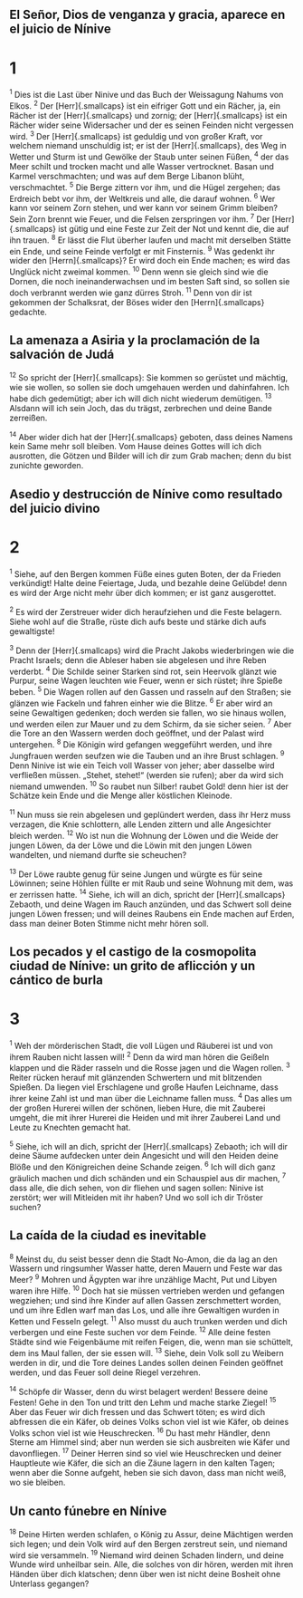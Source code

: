 ## El Señor, Dios de venganza y gracia, aparece en el juicio de Nínive
# 1
<sup class='bibleverse'>1</sup> Dies ist die Last über Ninive und das Buch der Weissagung Nahums von Elkos. <sup class='bibleverse'>2</sup> Der [Herr]{.smallcaps} ist ein eifriger Gott und ein Rächer, ja, ein Rächer ist der [Herr]{.smallcaps} und zornig; der [Herr]{.smallcaps} ist ein Rächer wider seine Widersacher und der es seinen Feinden nicht vergessen wird. <sup class='bibleverse'>3</sup> Der [Herr]{.smallcaps} ist geduldig und von großer Kraft, vor welchem niemand unschuldig ist; er ist der [Herr]{.smallcaps}, des Weg in Wetter und Sturm ist und Gewölke der Staub unter seinen Füßen, <sup class='bibleverse'>4</sup> der das Meer schilt und trocken macht und alle Wasser vertrocknet. Basan und Karmel verschmachten; und was auf dem Berge Libanon blüht, verschmachtet. <sup class='bibleverse'>5</sup> Die Berge zittern vor ihm, und die Hügel zergehen; das Erdreich bebt vor ihm, der Weltkreis und alle, die darauf wohnen. <sup class='bibleverse'>6</sup> Wer kann vor seinem Zorn stehen, und wer kann vor seinem Grimm bleiben? Sein Zorn brennt wie Feuer, und die Felsen zerspringen vor ihm. <sup class='bibleverse'>7</sup> Der [Herr]{.smallcaps} ist gütig und eine Feste zur Zeit der Not und kennt die, die auf ihn trauen. <sup class='bibleverse'>8</sup> Er lässt die Flut überher laufen und macht mit derselben Stätte ein Ende, und seine Feinde verfolgt er mit Finsternis. <sup class='bibleverse'>9</sup> Was gedenkt ihr wider den [Herrn]{.smallcaps}? Er wird doch ein Ende machen; es wird das Unglück nicht zweimal kommen. <sup class='bibleverse'>10</sup> Denn wenn sie gleich sind wie die Dornen, die noch ineinanderwachsen und im besten Saft sind, so sollen sie doch verbrannt werden wie ganz dürres Stroh. <sup class='bibleverse'>11</sup> Denn von dir ist gekommen der Schalksrat, der Böses wider den [Herrn]{.smallcaps} gedachte. 

## La amenaza a Asiria y la proclamación de la salvación de Judá
<sup class='bibleverse'>12</sup> So spricht der [Herr]{.smallcaps}: Sie kommen so gerüstet und mächtig, wie sie wollen, so sollen sie doch umgehauen werden und dahinfahren. Ich habe dich gedemütigt; aber ich will dich nicht wiederum demütigen. <sup class='bibleverse'>13</sup> Alsdann will ich sein Joch, das du trägst, zerbrechen und deine Bande zerreißen. 

<sup class='bibleverse'>14</sup> Aber wider dich hat der [Herr]{.smallcaps} geboten, dass deines Namens kein Same mehr soll bleiben. Vom Hause deines Gottes will ich dich ausrotten, die Götzen und Bilder will ich dir zum Grab machen; denn du bist zunichte geworden.



## Asedio y destrucción de Nínive como resultado del juicio divino
# 2
<sup class='bibleverse'>1</sup> Siehe, auf den Bergen kommen Füße eines guten Boten, der da Frieden verkündigt! Halte deine Feiertage, Juda, und bezahle deine Gelübde! denn es wird der Arge nicht mehr über dich kommen; er ist ganz ausgerottet. 

<sup class='bibleverse'>2</sup> Es wird der Zerstreuer wider dich heraufziehen und die Feste belagern. Siehe wohl auf die Straße, rüste dich aufs beste und stärke dich aufs gewaltigste! 

<sup class='bibleverse'>3</sup> Denn der [Herr]{.smallcaps} wird die Pracht Jakobs wiederbringen wie die Pracht Israels; denn die Ableser haben sie abgelesen und ihre Reben verderbt. <sup class='bibleverse'>4</sup> Die Schilde seiner Starken sind rot, sein Heervolk glänzt wie Purpur, seine Wagen leuchten wie Feuer, wenn er sich rüstet; ihre Spieße beben. <sup class='bibleverse'>5</sup> Die Wagen rollen auf den Gassen und rasseln auf den Straßen; sie glänzen wie Fackeln und fahren einher wie die Blitze. <sup class='bibleverse'>6</sup> Er aber wird an seine Gewaltigen gedenken; doch werden sie fallen, wo sie hinaus wollen, und werden eilen zur Mauer und zu dem Schirm, da sie sicher seien. <sup class='bibleverse'>7</sup> Aber die Tore an den Wassern werden doch geöffnet, und der Palast wird untergehen. <sup class='bibleverse'>8</sup> Die Königin wird gefangen weggeführt werden, und ihre Jungfrauen werden seufzen wie die Tauben und an ihre Brust schlagen. <sup class='bibleverse'>9</sup> Denn Ninive ist wie ein Teich voll Wasser von jeher; aber dasselbe wird verfließen müssen. „Stehet, stehet!“ (werden sie rufen); aber da wird sich niemand umwenden. <sup class='bibleverse'>10</sup> So raubet nun Silber! raubet Gold! denn hier ist der Schätze kein Ende und die Menge aller köstlichen Kleinode. 

<sup class='bibleverse'>11</sup> Nun muss sie rein abgelesen und geplündert werden, dass ihr Herz muss verzagen, die Knie schlottern, alle Lenden zittern und alle Angesichter bleich werden. <sup class='bibleverse'>12</sup> Wo ist nun die Wohnung der Löwen und die Weide der jungen Löwen, da der Löwe und die Löwin mit den jungen Löwen wandelten, und niemand durfte sie scheuchen? 

<sup class='bibleverse'>13</sup> Der Löwe raubte genug für seine Jungen und würgte es für seine Löwinnen; seine Höhlen füllte er mit Raub und seine Wohnung mit dem, was er zerrissen hatte. <sup class='bibleverse'>14</sup> Siehe, ich will an dich, spricht der [Herr]{.smallcaps} Zebaoth, und deine Wagen im Rauch anzünden, und das Schwert soll deine jungen Löwen fressen; und will deines Raubens ein Ende machen auf Erden, dass man deiner Boten Stimme nicht mehr hören soll.

## Los pecados y el castigo de la cosmopolita ciudad de Nínive: un grito de aflicción y un cántico de burla
# 3
<sup class='bibleverse'>1</sup> Weh der mörderischen Stadt, die voll Lügen und Räuberei ist und von ihrem Rauben nicht lassen will! <sup class='bibleverse'>2</sup> Denn da wird man hören die Geißeln klappen und die Räder rasseln und die Rosse jagen und die Wagen rollen. <sup class='bibleverse'>3</sup> Reiter rücken herauf mit glänzenden Schwertern und mit blitzenden Spießen. Da liegen viel Erschlagene und große Haufen Leichname, dass ihrer keine Zahl ist und man über die Leichname fallen muss. <sup class='bibleverse'>4</sup> Das alles um der großen Hurerei willen der schönen, lieben Hure, die mit Zauberei umgeht, die mit ihrer Hurerei die Heiden und mit ihrer Zauberei Land und Leute zu Knechten gemacht hat. 

<sup class='bibleverse'>5</sup> Siehe, ich will an dich, spricht der [Herr]{.smallcaps} Zebaoth; ich will dir deine Säume aufdecken unter dein Angesicht und will den Heiden deine Blöße und den Königreichen deine Schande zeigen. <sup class='bibleverse'>6</sup> Ich will dich ganz gräulich machen und dich schänden und ein Schauspiel aus dir machen, <sup class='bibleverse'>7</sup> dass alle, die dich sehen, von dir fliehen und sagen sollen: Ninive ist zerstört; wer will Mitleiden mit ihr haben? Und wo soll ich dir Tröster suchen? 

## La caída de la ciudad es inevitable
<sup class='bibleverse'>8</sup> Meinst du, du seist besser denn die Stadt No-Amon, die da lag an den Wassern und ringsumher Wasser hatte, deren Mauern und Feste war das Meer? <sup class='bibleverse'>9</sup> Mohren und Ägypten war ihre unzählige Macht, Put und Libyen waren ihre Hilfe. <sup class='bibleverse'>10</sup> Doch hat sie müssen vertrieben werden und gefangen wegziehen; und sind ihre Kinder auf allen Gassen zerschmettert worden, und um ihre Edlen warf man das Los, und alle ihre Gewaltigen wurden in Ketten und Fesseln gelegt. <sup class='bibleverse'>11</sup> Also musst du auch trunken werden und dich verbergen und eine Feste suchen vor dem Feinde. <sup class='bibleverse'>12</sup> Alle deine festen Städte sind wie Feigenbäume mit reifen Feigen, die, wenn man sie schüttelt, dem ins Maul fallen, der sie essen will. <sup class='bibleverse'>13</sup> Siehe, dein Volk soll zu Weibern werden in dir, und die Tore deines Landes sollen deinen Feinden geöffnet werden, und das Feuer soll deine Riegel verzehren. 

<sup class='bibleverse'>14</sup> Schöpfe dir Wasser, denn du wirst belagert werden! Bessere deine Festen! Gehe in den Ton und tritt den Lehm und mache starke Ziegel! <sup class='bibleverse'>15</sup> Aber das Feuer wir dich fressen und das Schwert töten; es wird dich abfressen die ein Käfer, ob deines Volks schon viel ist wie Käfer, ob deines Volks schon viel ist wie Heuschrecken. <sup class='bibleverse'>16</sup> Du hast mehr Händler, denn Sterne am Himmel sind; aber nun werden sie sich ausbreiten wie Käfer und davonfliegen. <sup class='bibleverse'>17</sup> Deiner Herren sind so viel wie Heuschrecken und deiner Hauptleute wie Käfer, die sich an die Zäune lagern in den kalten Tagen; wenn aber die Sonne aufgeht, heben sie sich davon, dass man nicht weiß, wo sie bleiben. 

## Un canto fúnebre en Nínive
<sup class='bibleverse'>18</sup> Deine Hirten werden schlafen, o König zu Assur, deine Mächtigen werden sich legen; und dein Volk wird auf den Bergen zerstreut sein, und niemand wird sie versammeln. <sup class='bibleverse'>19</sup> Niemand wird deinen Schaden lindern, und deine Wunde wird unheilbar sein. Alle, die solches von dir hören, werden mit ihren Händen über dich klatschen; denn über wen ist nicht deine Bosheit ohne Unterlass gegangen?